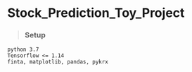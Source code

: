 # Stock_Prediction_Toy_Project
>### Setup
```
python 3.7
Tensorflow <= 1.14
finta, matplotlib, pandas, pykrx
```
